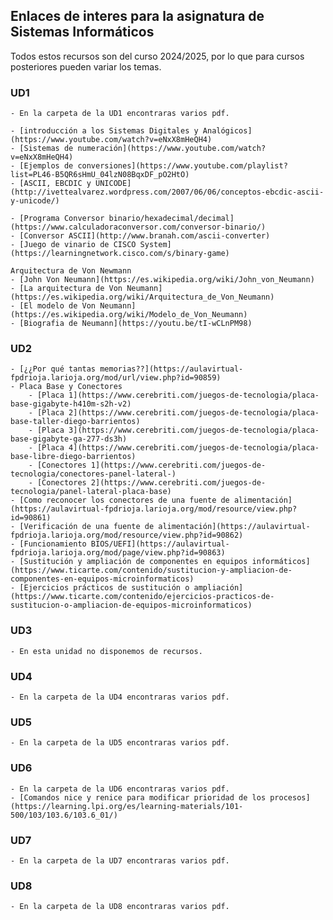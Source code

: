 ## Enlaces de interes para la asignatura de Sistemas Informáticos

Todos estos recursos son del curso 2024/2025, por lo que para cursos posteriores pueden variar los temas.

### UD1
    - En la carpeta de la UD1 encontraras varios pdf.

    - [introducción a los Sistemas Digitales y Analógicos](https://www.youtube.com/watch?v=eNxX8mHeQH4)
    - [Sistemas de numeración](https://www.youtube.com/watch?v=eNxX8mHeQH4)
    - [Ejemplos de conversiones](https://www.youtube.com/playlist?list=PL46-B5QR6sHmU_04lzN08BqxDF_pO2HtO)
    - [ASCII, EBCDIC y UNICODE](http://ivettealvarez.wordpress.com/2007/06/06/conceptos-ebcdic-ascii-y-unicode/)

    - [Programa Conversor binario/hexadecimal/decimal](https://www.calculadoraconversor.com/conversor-binario/)
    - [Conversor ASCII](http://www.branah.com/ascii-converter)
    - [Juego de vinario de CISCO System](https://learningnetwork.cisco.com/s/binary-game)

    Arquitectura de Von Newmann
    - [John Von Neumann](https://es.wikipedia.org/wiki/John_von_Neumann)
    - [La arquitectura de Von Neumann](https://es.wikipedia.org/wiki/Arquitectura_de_Von_Neumann)
    - [El modelo de Von Neumann](https://es.wikipedia.org/wiki/Modelo_de_Von_Neumann)
    - [Biografia de Neumann](https://youtu.be/tI-wCLnPM98)

### UD2
    - [¿¿Por qué tantas memorias??](https://aulavirtual-fpdrioja.larioja.org/mod/url/view.php?id=90859)
    - Placa Base y Conectores 
        - [Placa 1](https://www.cerebriti.com/juegos-de-tecnologia/placa-base-gigabyte-h410m-s2h-v2)
        - [Placa 2](https://www.cerebriti.com/juegos-de-tecnologia/placa-base-taller-diego-barrientos)
        - [Placa 3](https://www.cerebriti.com/juegos-de-tecnologia/placa-base-gigabyte-ga-277-ds3h)
        - [Placa 4](https://www.cerebriti.com/juegos-de-tecnologia/placa-base-libre-diego-barrientos)
        - [Conectores 1](https://www.cerebriti.com/juegos-de-tecnologia/conectores-panel-lateral-)
        - [Conectores 2](https://www.cerebriti.com/juegos-de-tecnologia/panel-lateral-placa-base)
    - [Como reconocer los conectores de una fuente de alimentación](https://aulavirtual-fpdrioja.larioja.org/mod/resource/view.php?id=90861)
    - [Verificación de una fuente de alimentación](https://aulavirtual-fpdrioja.larioja.org/mod/resource/view.php?id=90862)
    - [Funcionamiento BIOS/UEFI](https://aulavirtual-fpdrioja.larioja.org/mod/page/view.php?id=90863)
    - [Sustitución y ampliación de componentes en equipos informáticos](https://www.ticarte.com/contenido/sustitucion-y-ampliacion-de-componentes-en-equipos-microinformaticos)
    - [Ejercicios prácticos de sustitución o ampliación](https://www.ticarte.com/contenido/ejercicios-practicos-de-sustitucion-o-ampliacion-de-equipos-microinformaticos)

### UD3
    - En esta unidad no disponemos de recursos.

### UD4
    - En la carpeta de la UD4 encontraras varios pdf.

### UD5 
    - En la carpeta de la UD5 encontraras varios pdf.

### UD6
    - En la carpeta de la UD6 encontraras varios pdf.
    - [Comandos nice y renice para modificar prioridad de los procesos](https://learning.lpi.org/es/learning-materials/101-500/103/103.6/103.6_01/)

### UD7
    - En la carpeta de la UD7 encontraras varios pdf.

### UD8
    - En la carpeta de la UD8 encontraras varios pdf.